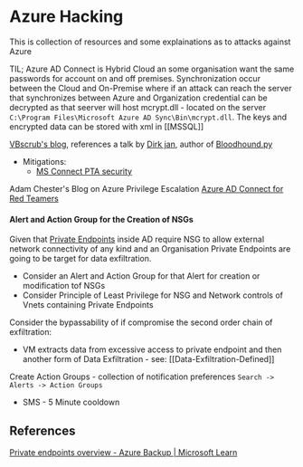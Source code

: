 # Azure Hacking

This is collection of resources and some explainations as to attacks against Azure  


TIL; Azure AD Connect is Hybrid Cloud an some organisation want the same passwords for account on and off premises. Synchronization occur between the Cloud and On-Premise where if an attack can reach the server that synchronizes between Azure and Organization credential can be decrypted as that seerver will host mcrypt.dll - located on the server `C:\Program Files\Microsoft Azure AD Sync\Bin\mcrypt.dll`. The keys and encrypted data can be stored with xml in [[MSSQL]]

[VBscrub's blog](https://vbscrub.com/2020/01/14/azure-ad-connect-database-exploit-priv-esc/), references a talk by [Dirk jan](https://www.youtube.com/watch?v=JEIR5oGCwdg), author of [Bloodhound.py](https://github.com/dirkjanm) 

- Mitigations:
	- [MS Connect PTA security](https://docs.microsoft.com/en-us/azure/active-directory/hybrid/how-to-connect-pta-security-deep-dive) 


Adam Chester's Blog on Azure Privilege Escalation [Azure AD Connect for Red Teamers](https://blog.xpnsec.com/azuread-connect-for-redteam/)


#### Alert and Action Group for the Creation of NSGs

Given that [Private Endpoints](https://learn.microsoft.com/en-us/azure/backup/private-endpoints-overview) inside AD require NSG to allow external network connectivity of any kind and an Organisation Private Endpoints are going to be target for data exfiltration.

- Consider an Alert and Action Group for that Alert for creation or modification tof NSGs
- Consider Principle of Least Privilege for NSG and Network controls of Vnets containing Private Endpoints

Consider the bypassability of if compromise the second order chain of exfiltration: 
- VM extracts data from excessive access to private endpoint and then another form of  Data Exfiltration - see: [[Data-Exfiltration-Defined]]


Create Action Groups - collection of notification preferences
`Search -> Alerts -> Action Groups`
- SMS - 5 Minute cooldown  


## References

[Private endpoints overview - Azure Backup | Microsoft Learn](https://learn.microsoft.com/en-us/azure/backup/private-endpoints-overview)